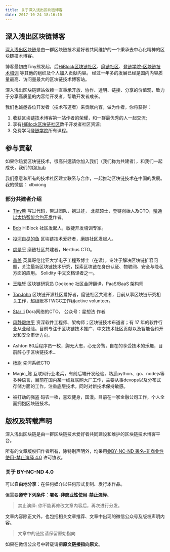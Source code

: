 ```yaml
---
title: 关于深入浅出区块链博客
date: 2017-10-24 18:16:10
---
```


## 深入浅出区块链博客

[深入浅出区块链](http://learnblockchain.cn)是由一群区块链技术爱好者共同维护的一个秉承去中心化精神的区块链技术博客。

博客最初由Tiny熊发起，后[HiBlock区块链社区](https://hiblock.one)、[磨链社区](http://mochain.cc/)、[登链学院-区块链技术培训](https://upchain.ke.qq.com/?tuin=bd898bbf) 等其他的组织及个人加入贡献内容。
经过一年多的发展已经是国内内容质量最高、访问量最大的区块链技术博客站。

深入浅出区块链建站依赖一直秉承开放、协作、透明、链接、分享的价值观，致力于分享高质量的内容给开发者，帮助开发者成长。

我们也诚邀各位开发者（技术布道者）来贡献内容，做为作者，你将获得：
1. 收获区块链技术博客第一站作者的荣耀，和一群最优秀的人一起交流;
2. 享有[HiBlock区块链社区](https://hiblock.one)数千开发者社区资源;
3. 免费学习[登链学院](https://upchain.ke.qq.com/?tuin=bd898bbf)所有课程。

## 参与贡献

如果你热爱区块链技术，很高兴邀请你加入我们（我们称为共建者），和我们一起成长，我们的[Github](https://github.com/lbc-team)

我们愿意和所有的技术社区建立联系与合作，一起推动区块链技术在中国的发展。
我的微信： xlbxiong

### 部分共建者介绍

* [Tiny熊](http://tinyxiong.com)
  写过代码，带过团队，抱过娃，
  北航硕士，登链创始人及CTO，[精通以太坊智能合约开发](http://edu.upchain.pro/book.html)作者。

* [Bob](https://github.com/bobjiang) 
  HiBlock 社区发起人，敏捷开发培训专家。

* [投河自尽的鱼](https://github.com/fisho2017)
  区块链技术爱好者，磨链社区发起人。

* [虞是乎](https://yushuangqi.com)
  磨链社区共建者，Nerthus CTO。

* [盖盖](https://github.com/gitferry)
  英属哥伦比亚大学电子工程系博士（在读），专注于解决区块链扩容问题，关注最新区块链技术研究，探索区块链在身份认证、物联网、安全与隐私方面的应用。
  Solidity 中文文档译者之一。
* [王晓轩](https://github.com/onecool2)
  区块链研究员 Dockone 社区金牌翻译，PaaS/BaaS 架构师

* [TopJohn](https://www.xuanzhangjiong.top)
 区块链开源社区爱好者，磨链社区共建者，目前从事区块链研究相关工作，超级账本TWGC工作组active volunteer。
 
* [Star li](https://github.com/BlockHeader)
  Dora网络的CTO， 公众号：星想法 作者

* [风静縠纹平](https://github.com/riversyang)
  资深软件工程师、架构师；区块链技术布道者；有 17 年的软件行业从业经验。目前专注于区块链技术推广、中文技术社区贡献以及智能合约开发和安全审计方向。

* Ashton
 80后程序员一枚，胸无大志，心无旁骛，自在的享受技术的乐趣，目前醉心于区块链技术...

* [杨尉](https://github.com/waynewyang)
  先河系统CTO

* Magic_陈
  互联网行业老兵，有前后端开发经验，熟悉python、go、nodejs等多种语言，目前在国内某一线互联网大厂工作，主要从事devops以及分布式存储方面的工作，注重底层技术，同时对新技术保持敏感。

* 被打劫的强盗
  码农一枚，喜欢健身，国漫。目前在一家金融公司工作，个人全面拥抱区块链技术。

## 版权及转载声明

深入浅出区块链是由一群区块链技术爱好者共同建设和维护的区块链技术博客平台。

所有的文章版权归作者所有，除特别声明外，均采用[©BY-NC-ND 署名-非商业性使用-禁止演绎 4.0](https://creativecommons.org/licenses/by-nc-nd/4.0/deed.zh) 许可协议。

### 关于 BY-NC-ND 4.0

可以**自由地分享**：在任何媒介以任何形式复制、发行本作品。

但需要**遵守下列条件**：**署名**-**非商业性使用**-**禁止演绎**。

> 禁止演绎: 你不能再修改文章内容后，再次进行分发。

文章内容除正文外，也包括相关文章推荐、文章中出现的微信公众号及版权声明内容。
> 文章中的链接请保留原始指向

如果在微信公众号中转载请把**原文链接指向原文**。




